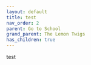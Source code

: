 ```yaml
---
layout: default  
title: test   
nav_order: 2  
parent: Go to School  
grand_parent: The Lemon Twigs  
has_children: true  
---  
```

test 
